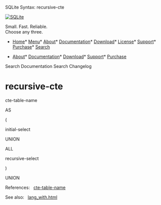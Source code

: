 




SQLite Syntax: recursive\-cte




[![SQLite](../images/sqlite370_banner.gif)](../index.html)


Small. Fast. Reliable.  
Choose any three.


* [Home](../index.html)* [Menu](javascript:void(0))* [About](../about.html)* [Documentation](../docs.html)* [Download](../download.html)* [License](../copyright.html)* [Support](../support.html)* [Purchase](../prosupport.html)* [Search](javascript:void(0))




* [About](../about.html)* [Documentation](../docs.html)* [Download](../download.html)* [Support](../support.html)* [Purchase](../prosupport.html)






Search Documentation
Search Changelog







# recursive\-cte








cte\-table\-name



AS



(



initial\-select



UNION



ALL



recursive\-select



)






UNION


  

  

References:   [cte\-table\-name](./cte-table-name.html)  

See also:   [lang\_with.html](../lang_with.html)

